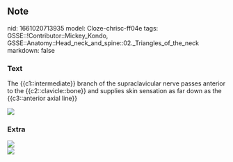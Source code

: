 ## Note
nid: 1661020713935
model: Cloze-chrisc-ff04e
tags: GSSE::!Contributor::Mickey_Kondo, GSSE::Anatomy::Head_neck_and_spine::02._Triangles_of_the_neck
markdown: false

### Text
The {{c1::intermediate}} branch of the supraclavicular nerve passes
anterior to the {{c2::clavicle::bone}} and supplies skin sensation
as far down as the {{c3::anterior axial line}}
<div><img src="supraclavicular-intermediate.png"></div>

### Extra
<div><img src="80_hx03.jpg"></div>
<div><img src="80_hx01.jpg"></div>
